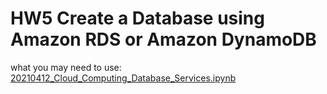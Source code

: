 # HW5 Create a Database using Amazon RDS or Amazon DynamoDB
what you may need to use:
[ 20210412_Cloud_Computing_Database_Services.ipynb](https://github.com/sefx5ever/SCU_Cloud_Computing_with_Fintech/blob/main/20210412_Cloud_Computing_Database_Services.ipynb)

